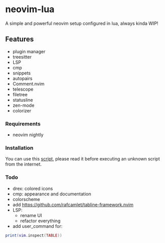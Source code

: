 # neovim-lua

A simple and powerful neovim setup configured in lua, always kinda WIP!

## Features

- plugin manager
- treesitter
- LSP
- cmp
- snippets
- autopairs
- Comment.nvim
- telescope
- filetree
- statusline
- zen-mode
- colorizer

### Requirements

- neovim nightly

### Installation

You can use this [script](https://github.com/jasper-schnabel/dotfiles/blob/main/.local/share/bin/installation/install-neovim), please read it before executing an unknown script from the internet.

### Todo

- drex: colored icons
- cmp: appearance and documentation
- colorscheme
- add https://github.com/rafcamlet/tabline-framework.nvim
- LSP:
  - rename UI
  - refactor everything
- add user_command for:
```lua
print(vim.inspect(TABLE))
```

